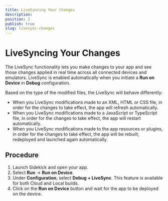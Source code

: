 ```yaml
---
title: LiveSyncing Your Changes
description: 
position: 2
publish: true
slug: livesync-changes
---
```


# LiveSyncing Your Changes

The LiveSync functionality lets you make changes to your app and see those changes applied in real time across all connected devices and emulators. LiveSync is enabled automatically when you initiate a **Run on Device** in **Debug** configuration. 

Based on the type of the modified files, the LiveSync will behave differently:

* When you LiveSync modifications made to an XML, HTML or CSS file, in order for the changes to take effect, the app will refresh automatically.
* When you LiveSync modifications made to a JavaScript or TypeScript file, in order for the changes to take effect, the app will restart automatically.
* When you LiveSync modifications made to the app resources or plugins, in order for the changes to take effect, the app will be rebuilt, redeployed and launched again automatically.

## Procedure

1. Launch Sidekick and open your app.
1. Select **Run** &#8594; **Run on Device**.
1. Under **Configuration**, select **Debug + LiveSync**. This feature is available for both Cloud and Local builds.
1. Click on the **Run on Device** button and wait for the app to be deployed on the device.
